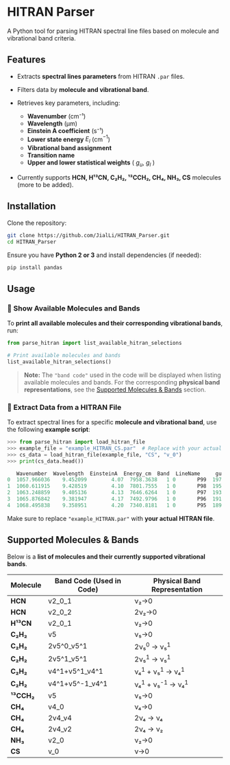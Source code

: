 # HITRAN Parser

A Python tool for parsing HITRAN spectral line files based on molecule and vibrational band criteria.

## Features
- Extracts **spectral lines parameters** from HITRAN `.par` files.
- Filters data by **molecule and vibrational band**.
- Retrieves key parameters, including:
  - **Wavenumber** (cm⁻¹)  
  - **Wavelength** (µm)  
  - **Einstein A coefficient** (s⁻¹)  
  - **Lower state energy** $E_l$ (cm$^{-1}$)
  - **Vibrational band assignment**  
  - **Transition name**  
  - **Upper and lower statistical weights** \( $g_u$, $g_l$ \)

- Currently supports **HCN, H¹³CN, C₂H₂, ¹³CCH₂, CH₄, NH₃, CS** molecules (more to be added).

## Installation

Clone the repository:
```bash
git clone https://github.com/JialLi/HITRAN_Parser.git
cd HITRAN_Parser
```

Ensure you have **Python 2 or 3** and install dependencies (if needed):

```bash
pip install pandas
```

## **Usage**

### **🔹 Show Available Molecules and Bands**

To **print all available molecules and their corresponding vibrational bands**, run:

```python
from parse_hitran import list_available_hitran_selections

# Print available molecules and bands
list_available_hitran_selections()
```

> **Note:** The `"band code"` used in the code will be displayed when listing available molecules and bands. For the corresponding **physical band representations**, see the [Supported Molecules & Bands](#supported-molecules--bands) section.

### **🔹 Extract Data from a HITRAN File**

To extract spectral lines for a specific **molecule and vibrational band**, use the following **example script**:

```python
>>> from parse_hitran import load_hitran_file
>>> example_file = "example_HITRAN_CS.par"  # Replace with your actual file
>>> cs_data = load_hitran_file(example_file, "CS", "v_0")
>>> print(cs_data.head())

   Wavenumber  Wavelength  EinsteinA  Energy_cm  Band  LineName     gu     gl
0  1057.966036    9.452099        4.07  7958.3638   1 0       P99  197.0  199.0
1  1060.611915    9.428519        4.10  7801.7555   1 0       P98  195.0  197.0
2  1063.248859    9.405136        4.13  7646.6264   1 0       P97  193.0  195.0
3  1065.876842    9.381947        4.17  7492.9796   1 0       P96  191.0  193.0
4  1068.495838    9.358951        4.20  7340.8181   1 0       P95  189.0  191.0
```

Make sure to replace `"example_HITRAN.par"` with **your actual HITRAN file**.

## Supported Molecules & Bands

Below is a **list of molecules and their currently supported vibrational bands**.

| Molecule   | Band Code (Used in Code) | Physical Band Representation                      |
| ---------- | ------------------------ | ------------------------------------------------- |
| **HCN**    | v2_0_1                   | ν₂→0                                              |
| **HCN**    | v2_0_2                   | 2ν₂→0                                             |
| **H¹³CN**  | v2_0_1                   | ν₂→0                                              |
| **C₂H₂**   | v5                       | ν₅→0                                              |
| **C₂H₂**   | 2v5^0_v5^1               | 2ν₅<sup>0</sup> → ν₅<sup>1</sup>                  |
| **C₂H₂**   | 2v5^1_v5^1               | 2ν₅<sup>1</sup> → ν₅<sup>1</sup>                  |
| **C₂H₂**   | v4^1+v5^1_v4^1           | ν₄<sup>1</sup> + ν₅<sup>1</sup> → ν₄<sup>1</sup>  |
| **C₂H₂**   | v4^1+v5^-1_v4^1          | ν₄<sup>1</sup> + ν₅<sup>-1</sup> → ν₄<sup>1</sup> |
| **¹³CCH₂** | v5                       | ν₅→0                                              |
| **CH₄**    | v4_0                     | ν₄→0                                              |
| **CH₄**    | 2v4_v4                   | 2ν₄ → ν₄                                          |
| **CH₄**    | 2v4_v2                   | 2ν₄ → ν₂                                          |
| **NH₃**    | v2_0                     | ν₂→0                                              |
| **CS**     | v_0                      | ν→0                                               |
